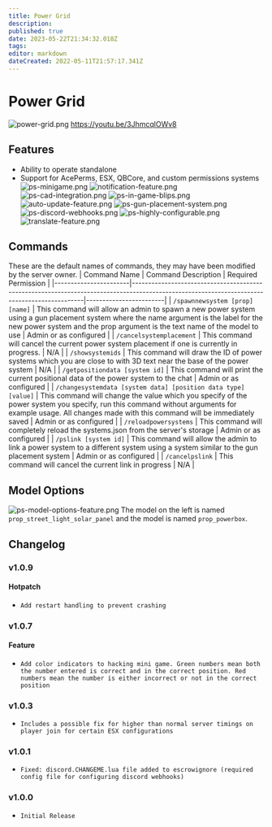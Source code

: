 ```yaml
---
title: Power Grid
description: 
published: true
date: 2023-05-22T21:34:32.018Z
tags: 
editor: markdown
dateCreated: 2022-05-11T21:57:17.341Z
---
```


# Power Grid
![power-grid.png](/power-system/power-grid.png)
https://youtu.be/3JhmcqlOWv8
## Features

-   Ability to operate standalone
-   Support for AcePerms, ESX, QBCore, and custom permissions systems
		![ps-minigame.png](/power-system/ps-minigame.png)
    ![notification-feature.png](/speed-camera/notification-feature.png)
		![ps-cad-integration.png](/power-system/ps-cad-integration.png)
    ![ps-in-game-blips.png](/power-system/ps-in-game-blips.png)
    ![auto-update-feature.png](/speed-camera/auto-update-feature.png)
    ![ps-gun-placement-system.png](/power-system/ps-gun-placement-system.png)
    ![ps-discord-webhooks.png](/power-system/ps-discord-webhooks.png)
    ![ps-highly-configurable.png](/power-system/ps-highly-configurable.png)
    ![translate-feature.png](/speed-camera/translate-feature.png)

## Commands

These are the default names of commands, they may have been modified by the server owner.
| Command Name | Command Description | Required Permission |
|-----------------------|---------------------------------------------------------------------------------------------------------------------------------------------|------------------------|
| `/spawnnewsystem [prop] [name]` | This command will allow an admin to spawn a new power system using a gun placement system where the name argument is the label for the new power system and the prop argument is the text name of the model to use | Admin or as configured |
| `/cancelsystemplacement` | This command will cancel the current power system placement if one is currently in progress. | N/A |
| `/showsystemids` | This command will draw the ID of power systems which you are close to with 3D text near the base of the power system | N/A |
| `/getpositiondata [system id]` | This command will print the current positional data of the power system to the chat | Admin or as configured |
| `/changesystemdata [system data] [position data type] [value]` | This command will change the value which you specify of the power system you specify, run this command without arguments for example usage. All changes made with this command will be immediately saved | Admin or as configured |
| `/reloadpowersystems` | This command will completely reload the systems.json from the server's storage | Admin or as configured |
| `/pslink [system id]` | This command will allow the admin to link a power system to a different system using a system similar to the gun placement system | Admin or as configured |
| `/cancelpslink` | This command will cancel the current link in progress | N/A |

## Model Options

![ps-model-options-feature.png](/power-system/ps-model-options-feature.png)
The model on the left is named `prop_street_light_solar_panel` and the model is named `prop_powerbox`.

## Changelog
### v1.0.9
#### Hotpatch
- `Add restart handling to prevent crashing`

### v1.0.7
#### Feature
- `Add color indicators to hacking mini game. Green numbers mean both the number entered is correct and in the correct position. Red numbers mean the number is either incorrect or not in the correct position`
### v1.0.3
- `Includes a possible fix for higher than normal server timings on player join for certain ESX configurations`
### v1.0.1
- `Fixed: discord.CHANGEME.lua file added to escrowignore (required config file for configuring discord webhooks)`
### v1.0.0
- `Initial Release`